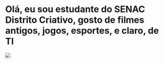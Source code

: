 <h1>Olá, eu sou estudante do SENAC Distrito Criativo, gosto de filmes antigos, jogos, esportes, e claro, de TI</h1>
<img src="https://i.ytimg.com/vi/qhLXKBDywk8/maxresdefault.jpg" />
